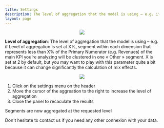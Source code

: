```yaml
---
title: Settings
description: The level of aggregation that the model is using – e.g. if Level of aggregation is set at X%,  segment within each dimension that represents less than X% of the Primary Numerator (e.g. Revenues) of the main KPI you’re analyzing will be clustered in one « Other » segment. X is set at 2 by default.
layout: page
---
```


<center><img src="{{site.url}}/{{site.baseurl}}/core_app/new/interface/subheader/settings/images/settings_agg2percent.jpg"/></center>


**Level of aggregation**: The level of aggregation that the model is using – e.g. if Level of aggregation is set at X%,  segment within each dimension that represents less than X% of the Primary Numerator (e.g. Revenues) of the main KPI you’re analyzing will be clustered in one « Other » segment. X is set at 2 by default, but you may want to play with this parameter quite a bit because it can change significantly the calculation of mix effects.

<center><img src="{{site.url}}/{{site.baseurl}}/core_app/new/interface/subheader/settings/images/settings_aggregation.jpg"/></center>

1. Click on the settings menu on the header
2. Move the cursor of the aggreation to the right to increase the level of aggregation
3. Close the panel to recaculate the results

Segments are now aggregated at the requested level


Don't hesitate to contact us if you need any other connexion with your data.

